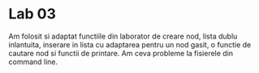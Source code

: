 # Lab 03

Am folosit si adaptat functiile din laborator de creare nod, lista dublu inlantuita, inserare in lista cu adaptarea pentru un nod gasit,
o functie de cautare nod si functii de printare.
Am ceva probleme la fisierele din command line. 


